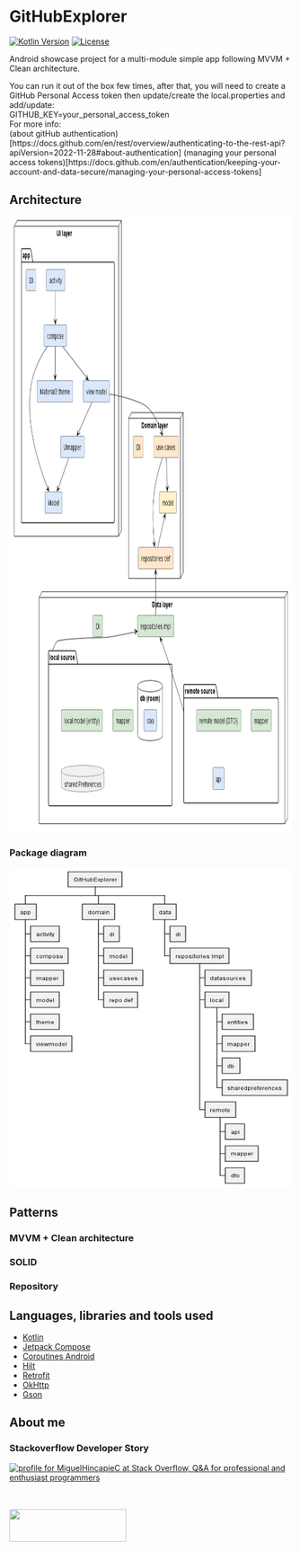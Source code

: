 # GitHubExplorer
[![Kotlin Version](https://img.shields.io/badge/kotlin-1.9.0-blue.svg)](http://kotlinlang.org/)
[![License](https://img.shields.io/badge/License-Apache%202.0-blue.svg)](http://www.apache.org/licenses/LICENSE-2.0)

Android showcase project for a multi-module simple app following MVVM + Clean architecture.<br>
<p>
You can run it out of the box few times, after that, you will need to create
a GitHub Personal Access token then update/create the local.properties and add/update:<br>
GITHUB_KEY=your_personal_access_token<br>
For more info:<br>
(about gitHub authentication)[https://docs.github.com/en/rest/overview/authenticating-to-the-rest-api?apiVersion=2022-11-28#about-authentication]
(managing your personal access tokens)[https://docs.github.com/en/authentication/keeping-your-account-and-data-secure/managing-your-personal-access-tokens]
</p>


## Architecture
<img width="958" height="1096" src="https://github.com/miguelhincapie/GitHubExplorer/blob/master/docs/diagrams/Clean+MVVM.png">

### Package diagram
<img width="515" height="570" src="https://github.com/miguelhincapie/GitHubExplorer/blob/master/docs/diagrams/package.png">

## Patterns
### MVVM + Clean architecture
### SOLID
### Repository

## Languages, libraries and tools used
* [Kotlin](https://kotlinlang.org/)
* [Jetpack Compose](https://developer.android.com/jetpack/compose)
* [Coroutines Android](https://developer.android.com/kotlin/coroutines)
* [Hilt](https://developer.android.com/training/dependency-injection/hilt-android)
* [Retrofit](https://github.com/square/retrofit)
* [OkHttp](https://github.com/square/okhttp/)
* [Gson](https://github.com/google/gson)


## About me

### Stackoverflow Developer Story
<a href="http://stackoverflow.com/users/1332549/miguelhincapiec">
<img src="http://stackoverflow.com/users/flair/1332549.png" width="208" height="58" alt="profile for MiguelHincapieC at Stack Overflow, Q&amp;A for professional and enthusiast programmers" title="profile for MiguelHincapieC at Stack Overflow, Q&amp;A for professional and enthusiast programmers">
</a>

<br><br>
<a class="LI-simple-link" href="https://www.linkedin.com/in/miguelhincapie">
<img width="208" height="58" src="https://content.linkedin.com/content/dam/me/business/en-us/amp/brand-site/v2/bg/LI-Logo.svg.original.svg">
</a>


